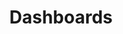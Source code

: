 ---
linktitle: Dashboards
title: Dashboards
Description: Dashboards are customizable, dynamic workspaces where data and results can be visually displayed using multiple different types of charts and graphs.
weight: 2.0
---